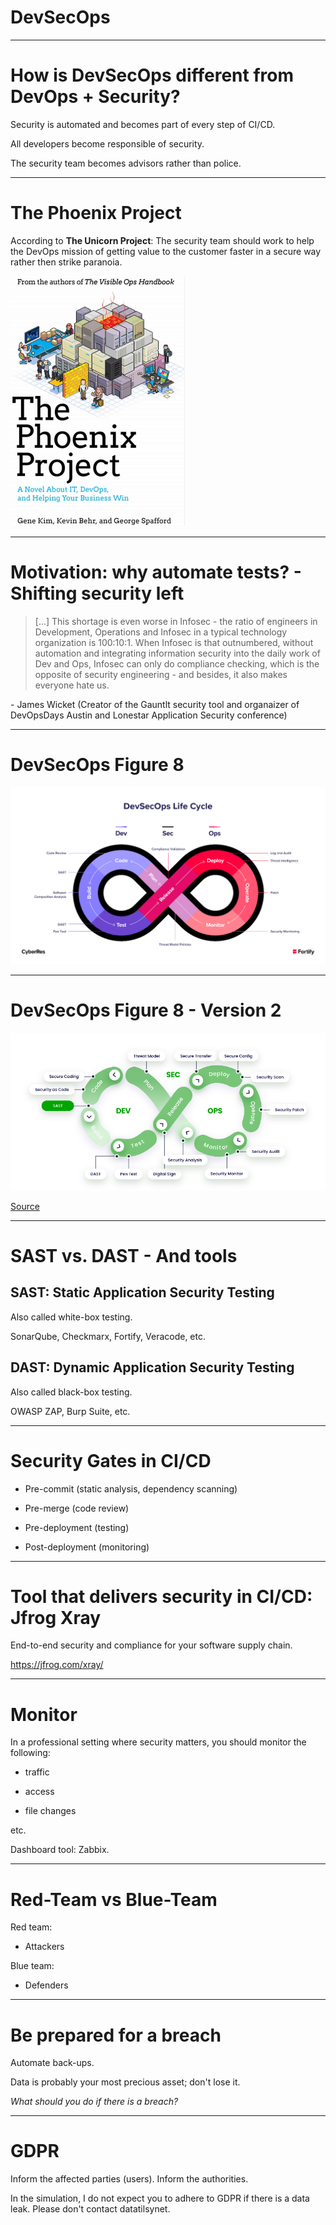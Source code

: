 
<div class="title-card">
    <h1>DevSecOps</h1>
</div>

---

# How is DevSecOps different from DevOps + Security?

Security is automated and becomes part of every step of CI/CD.

All developers become responsible of security.

The security team becomes advisors rather than police.

---

# The Phoenix Project

According to **The Unicorn Project**: The security team should work to help the DevOps mission of getting value to the customer faster in a secure way rather then strike paranoia.

<img src="./assets_devsecops/the_phoenix_project.png" alt="the phoenix project cover">

---

# Motivation: why automate tests? - Shifting security left

> [...] This shortage is even worse in Infosec - the ratio of engineers in Development, Operations and Infosec in a typical technology organization is 100:10:1. When Infosec is that outnumbered, without automation and integrating information security into the daily work of Dev and Ops, Infosec can only do compliance checking, which is the opposite of security engineering - and besides, it also makes everyone hate us.

\- James Wicket (Creator of the Gauntlt security tool and organaizer of DevOpsDays Austin and Lonestar Application Security conference)

---

# DevSecOps Figure 8

<img src="./assets_devsecops/devsecops_figure8.png" alt="devsecops figure 8 figure8">


---

# DevSecOps Figure 8 - Version 2

<img src="./assets_devsecops/devsecops_figure8_2.png" alt="devsecops figure 8 figure8">

[Source](https://www.mend.io/blog/sast-static-application-security-testing/)

---

# SAST vs. DAST - And tools

## SAST: Static Application Security Testing

Also called white-box testing.

SonarQube, Checkmarx, Fortify, Veracode, etc.

## DAST: Dynamic Application Security Testing

Also called black-box testing.

OWASP ZAP, Burp Suite, etc.

---

# Security Gates in CI/CD

- Pre-commit (static analysis, dependency scanning)

- Pre-merge (code review)

- Pre-deployment (testing)

- Post-deployment (monitoring)

---

# Tool that delivers security in CI/CD: Jfrog Xray

End-to-end security and compliance for your software supply chain.

https://jfrog.com/xray/

---

# Monitor

In a professional setting where security matters, you should monitor the following:

- traffic

- access

- file changes

etc. 

Dashboard tool: Zabbix.

---

# Red-Team vs Blue-Team

Red team:

- Attackers

Blue team:

- Defenders

---

# Be prepared for a breach

Automate back-ups. 

Data is probably your most precious asset; don't lose it.

*What should you do if there is a breach?*

---

# GDPR

Inform the affected parties (users). Inform the authorities.

In the simulation, I do not expect you to adhere to GDPR if there is a data leak. Please don't contact datatilsynet.







